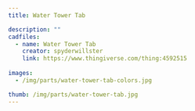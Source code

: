 ```yaml
---
title: Water Tower Tab

description: ""
cadfiles:
  - name: Water Tower Tab
    creator: spyderwillster
    link: https://www.thingiverse.com/thing:4592515
    
images:
  - /img/parts/water-tower-tab-colors.jpg

thumb: /img/parts/water-tower-tab.jpg
---
```

